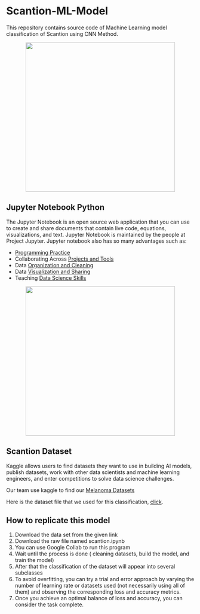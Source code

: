 # Scantion-ML-Model
This repository contains source code of Machine Learning model classification of Scantion using CNN Method.

<p align="center"><a href="https://laravel.com" target="_blank"><img src="https://encrypted-tbn0.gstatic.com/images?q=tbn:ANd9GcTW0a9geqKnDV-eUGlUUJy7zyndDDyOh66nFDQRw41MLDk6sZ8awT_0BtP8dKMvAjc1WEM&usqp=CAU" width="400"></a></p>
<p align="center">

## Jupyter Notebook Python
The Jupyter Notebook is an open source web application that you can use to create and share documents that contain live code, equations, visualizations, and text. Jupyter Notebook is maintained by the people at Project Jupyter. Jupyter notebook also has so many advantages such as:
  
- [Programming Practice](https://www.nobledesktop.com/classes-near-me/blog/top-uses-for-jupyter-noteboook#:~:text=Jupyter%20Notebook%20allows%20users%20to,with%20others%20via%20the%20platform.)
- Collaborating Across [Projects and Tools](https://www.nobledesktop.com/classes-near-me/blog/top-uses-for-jupyter-noteboook#:~:text=Jupyter%20Notebook%20allows%20users%20to,with%20others%20via%20the%20platform.)
- Data [Organization and Cleaning](https://www.nobledesktop.com/classes-near-me/blog/top-uses-for-jupyter-noteboook#:~:text=Jupyter%20Notebook%20allows%20users%20to,with%20others%20via%20the%20platform.)
- Data [Visualization and Sharing](https://www.nobledesktop.com/classes-near-me/blog/top-uses-for-jupyter-noteboook#:~:text=Jupyter%20Notebook%20allows%20users%20to,with%20others%20via%20the%20platform.)
- Teaching [Data Science Skills](https://www.nobledesktop.com/classes-near-me/blog/top-uses-for-jupyter-noteboook#:~:text=Jupyter%20Notebook%20allows%20users%20to,with%20others%20via%20the%20platform.)

 <p align="center"><a href="https://laravel.com" target="_blank"><img src="https://global-uploads.webflow.com/5fc212183117036dc3c635d0/611f5ebe2709f0744c0f4413_Sourcing%20talent%20on%20Kaggle%20image.png" width="400"></a></p>
<p align="center">

## Scantion Dataset
Kaggle allows users to find datasets they want to use in building AI models, publish datasets, work with other data scientists and machine learning engineers, and enter competitions to solve data science challenges.

Our team use kaggle to find our [Melanoma Datasets](https://www.kaggle.com/datasets/surajghuwalewala/ham1000-segmentation-and-classification)

Here is the dataset file that we used for this classification, [click](https://drive.google.com/file/d/1ryOUuz1d6o-aUux6RK1bJkVPoDl40FBK/view?usp=sharing).
  
## How to replicate this model
  1. Download the data set from the given link 
  2. Download the raw file named scantion.ipynb
  3. You can use Google Collab to run this program
  4. Wait until the process is done ( cleaning datasets, build the model, and train the model)
  5. After that the classification of the dataset will appear into several subclasses
  6. To avoid overfitting, you can try a trial and error approach by varying the number of learning rate or datasets used (not necessarily using all of them) and observing the corresponding loss and accuracy metrics.
  7. Once you achieve an optimal balance of loss and accuracy, you can consider the task complete.
  
